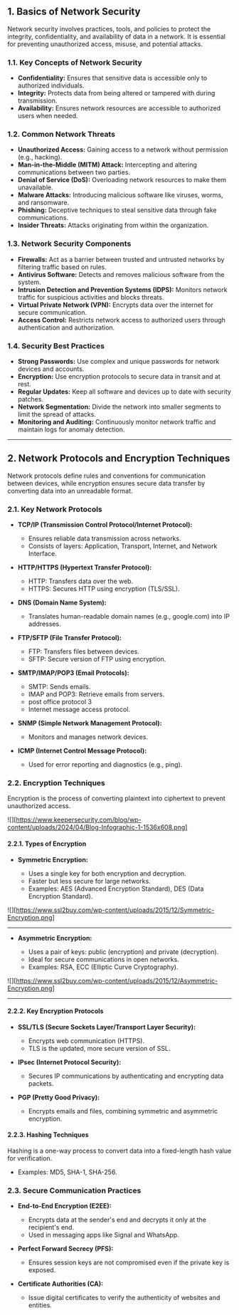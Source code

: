 
## **1. Basics of Network Security**

Network security involves practices, tools, and policies to protect the integrity, confidentiality, and availability of data in a network. It is essential for preventing unauthorized access, misuse, and potential attacks.

### **1.1. Key Concepts of Network Security**

- **Confidentiality:** Ensures that sensitive data is accessible only to authorized individuals.
- **Integrity:** Protects data from being altered or tampered with during transmission.
- **Availability:** Ensures network resources are accessible to authorized users when needed.

### **1.2. Common Network Threats**

- **Unauthorized Access:** Gaining access to a network without permission (e.g., hacking).
- **Man-in-the-Middle (MITM) Attack:** Intercepting and altering communications between two parties.
- **Denial of Service (DoS):** Overloading network resources to make them unavailable.
- **Malware Attacks:** Introducing malicious software like viruses, worms, and ransomware.
- **Phishing:** Deceptive techniques to steal sensitive data through fake communications.
- **Insider Threats:** Attacks originating from within the organization.

### **1.3. Network Security Components**

- **Firewalls:** Act as a barrier between trusted and untrusted networks by filtering traffic based on rules.
- **Antivirus Software:** Detects and removes malicious software from the system.
- **Intrusion Detection and Prevention Systems (IDPS):** Monitors network traffic for suspicious activities and blocks threats.
- **Virtual Private Network (VPN):** Encrypts data over the internet for secure communication.
- **Access Control:** Restricts network access to authorized users through authentication and authorization.

### **1.4. Security Best Practices**

- **Strong Passwords:** Use complex and unique passwords for network devices and accounts.
- **Encryption:** Use encryption protocols to secure data in transit and at rest.
- **Regular Updates:** Keep all software and devices up to date with security patches.
- **Network Segmentation:** Divide the network into smaller segments to limit the spread of attacks.
- **Monitoring and Auditing:** Continuously monitor network traffic and maintain logs for anomaly detection.

---

## **2. Network Protocols and Encryption Techniques**

Network protocols define rules and conventions for communication between devices, while encryption ensures secure data transfer by converting data into an unreadable format.

### **2.1. Key Network Protocols**

- **TCP/IP (Transmission Control Protocol/Internet Protocol):**
    
    - Ensures reliable data transmission across networks.
    - Consists of layers: Application, Transport, Internet, and Network Interface.
      
- **HTTP/HTTPS (Hypertext Transfer Protocol):**
    
    - HTTP: Transfers data over the web.
    - HTTPS: Secures HTTP using encryption (TLS/SSL).
      
- **DNS (Domain Name System):**
    
    - Translates human-readable domain names (e.g., google.com) into IP addresses.
      
- **FTP/SFTP (File Transfer Protocol):**
    
    - FTP: Transfers files between devices.
    - SFTP: Secure version of FTP using encryption.
      
- **SMTP/IMAP/POP3 (Email Protocols):**
    
    - SMTP: Sends emails.
    - IMAP and POP3: Retrieve emails from servers.
    - post office protocol 3
    - Internet message access protocol.
      
- **SNMP (Simple Network Management Protocol):**
    
    - Monitors and manages network devices.
      
- **ICMP (Internet Control Message Protocol):**
    
    - Used for error reporting and diagnostics (e.g., ping).

### **2.2. Encryption Techniques**

Encryption is the process of converting plaintext into ciphertext to prevent unauthorized access.

![][https://www.keepersecurity.com/blog/wp-content/uploads/2024/04/Blog-Infographic-1-1536x608.png]

#### **2.2.1. Types of Encryption**

- **Symmetric Encryption:**
    
    - Uses a single key for both encryption and decryption.
    - Faster but less secure for large networks.
    - Examples: AES (Advanced Encryption Standard), DES (Data Encryption Standard).

![][https://www.ssl2buy.com/wp-content/uploads/2015/12/Symmetric-Encryption.png]

---

- **Asymmetric Encryption:**
    
    - Uses a pair of keys: public (encryption) and private (decryption).
    - Ideal for secure communications in open networks.
    - Examples: RSA, ECC (Elliptic Curve Cryptography).

![][https://www.ssl2buy.com/wp-content/uploads/2015/12/Asymmetric-Encryption.png]


---
#### **2.2.2. Key Encryption Protocols**

- **SSL/TLS (Secure Sockets Layer/Transport Layer Security):**
    
    - Encrypts web communication (HTTPS).
    - TLS is the updated, more secure version of SSL.
- **IPsec (Internet Protocol Security):**
    
    - Secures IP communications by authenticating and encrypting data packets.
- **PGP (Pretty Good Privacy):**
    
    - Encrypts emails and files, combining symmetric and asymmetric encryption.

#### **2.2.3. Hashing Techniques**

Hashing is a one-way process to convert data into a fixed-length hash value for verification.

- Examples: MD5, SHA-1, SHA-256.

### **2.3. Secure Communication Practices**

- **End-to-End Encryption (E2EE):**
    
    - Encrypts data at the sender's end and decrypts it only at the recipient's end.
    - Used in messaging apps like Signal and WhatsApp.
- **Perfect Forward Secrecy (PFS):**
    
    - Ensures session keys are not compromised even if the private key is exposed.
- **Certificate Authorities (CA):**
    
    - Issue digital certificates to verify the authenticity of websites and entities.